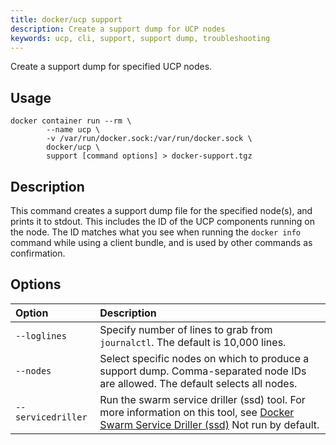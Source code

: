 ```yaml
---
title: docker/ucp support
description: Create a support dump for UCP nodes
keywords: ucp, cli, support, support dump, troubleshooting
---
```


Create a support dump for specified UCP nodes.

## Usage

```
docker container run --rm \
        --name ucp \
        -v /var/run/docker.sock:/var/run/docker.sock \
        docker/ucp \
        support [command options] > docker-support.tgz
```

## Description

This command creates a support dump file for the specified node(s), and prints it to stdout. This includes
the ID of the UCP components running on the node. The ID matches what you see when running
the `docker info` command while using a client bundle, and is used by other commands as confirmation.

## Options

| Option                    | Description                |
|:--------------------------|:---------------------------|
|`--loglines`|Specify number of lines to grab from `journalctl`. The default is 10,000 lines.|
|`--nodes`|Select specific nodes on which to produce a support dump. Comma-separated node IDs are allowed. The default selects all nodes.|
|`--servicedriller`|Run the swarm service driller (ssd) tool. For more information on this tool, see [Docker Swarm Service Driller (ssd)](https://github.com/docker/libnetwork/tree/master/cmd/ssd) Not run by default.|

